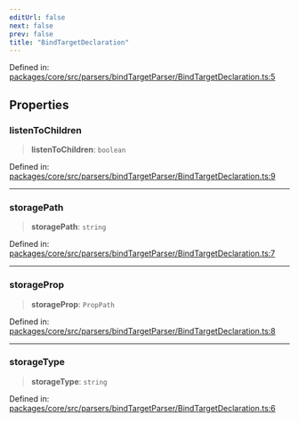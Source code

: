 ```yaml
---
editUrl: false
next: false
prev: false
title: "BindTargetDeclaration"
---
```


Defined in: [packages/core/src/parsers/bindTargetParser/BindTargetDeclaration.ts:5](https://github.com/mProjectsCode/obsidian-meta-bind-plugin/blob/563ae7213e1de72cfcc12505f0ad569434535dc5/packages/core/src/parsers/bindTargetParser/BindTargetDeclaration.ts#L5)

## Properties

### listenToChildren

> **listenToChildren**: `boolean`

Defined in: [packages/core/src/parsers/bindTargetParser/BindTargetDeclaration.ts:9](https://github.com/mProjectsCode/obsidian-meta-bind-plugin/blob/563ae7213e1de72cfcc12505f0ad569434535dc5/packages/core/src/parsers/bindTargetParser/BindTargetDeclaration.ts#L9)

***

### storagePath

> **storagePath**: `string`

Defined in: [packages/core/src/parsers/bindTargetParser/BindTargetDeclaration.ts:7](https://github.com/mProjectsCode/obsidian-meta-bind-plugin/blob/563ae7213e1de72cfcc12505f0ad569434535dc5/packages/core/src/parsers/bindTargetParser/BindTargetDeclaration.ts#L7)

***

### storageProp

> **storageProp**: `PropPath`

Defined in: [packages/core/src/parsers/bindTargetParser/BindTargetDeclaration.ts:8](https://github.com/mProjectsCode/obsidian-meta-bind-plugin/blob/563ae7213e1de72cfcc12505f0ad569434535dc5/packages/core/src/parsers/bindTargetParser/BindTargetDeclaration.ts#L8)

***

### storageType

> **storageType**: `string`

Defined in: [packages/core/src/parsers/bindTargetParser/BindTargetDeclaration.ts:6](https://github.com/mProjectsCode/obsidian-meta-bind-plugin/blob/563ae7213e1de72cfcc12505f0ad569434535dc5/packages/core/src/parsers/bindTargetParser/BindTargetDeclaration.ts#L6)
